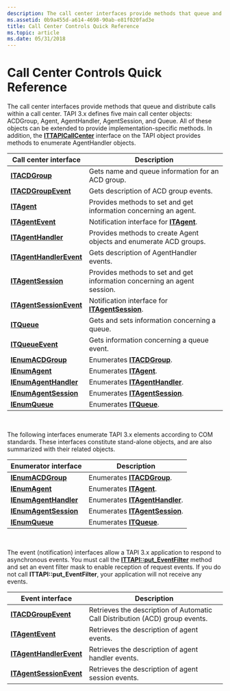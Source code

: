 ```yaml
---
description: The call center interfaces provide methods that queue and distribute calls within a call center.
ms.assetid: 0b9a455d-a614-4698-90ab-e81f020fad3e
title: Call Center Controls Quick Reference
ms.topic: article
ms.date: 05/31/2018
---
```


# Call Center Controls Quick Reference

The call center interfaces provide methods that queue and distribute calls within a call center. TAPI 3.x defines five main call center objects: ACDGroup, Agent, AgentHandler, AgentSession, and Queue. All of these objects can be extended to provide implementation-specific methods. In addition, the [**ITTAPICallCenter**](/windows/win32/api/tapi3cc/nn-tapi3cc-ittapicallcenter) interface on the TAPI object provides methods to enumerate AgentHandler objects.



| Call center interface                              | Description                                                              |
|----------------------------------------------------|--------------------------------------------------------------------------|
| [**ITACDGroup**](/windows/win32/api/tapi3cc/nn-tapi3cc-itacdgroup)                   | Gets name and queue information for an ACD group.                        |
| [**ITACDGroupEvent**](/windows/win32/api/tapi3cc/nn-tapi3cc-itacdgroupevent)         | Gets description of ACD group events.                                    |
| [**ITAgent**](/windows/win32/api/tapi3cc/nn-tapi3cc-itagent)                         | Provides methods to set and get information concerning an agent.         |
| [**ITAgentEvent**](/windows/win32/api/tapi3cc/nn-tapi3cc-itagentevent)               | Notification interface for [**ITAgent**](/windows/win32/api/tapi3cc/nn-tapi3cc-itagent).                   |
| [**ITAgentHandler**](/windows/win32/api/tapi3cc/nn-tapi3cc-itagenthandler)           | Provides methods to create Agent objects and enumerate ACD groups.       |
| [**ITAgentHandlerEvent**](/windows/win32/api/tapi3cc/nn-tapi3cc-itagenthandlerevent) | Gets description of AgentHandler events.                                 |
| [**ITAgentSession**](/windows/win32/api/tapi3cc/nn-tapi3cc-itagentsession)           | Provides methods to set and get information concerning an agent session. |
| [**ITAgentSessionEvent**](/windows/win32/api/tapi3cc/nn-tapi3cc-itagentsessionevent) | Notification interface for [**ITAgentSession**](/windows/win32/api/tapi3cc/nn-tapi3cc-itagentsession).     |
| [**ITQueue**](/windows/win32/api/tapi3cc/nn-tapi3cc-itqueue)                         | Gets and sets information concerning a queue.                            |
| [**ITQueueEvent**](/windows/win32/api/tapi3cc/nn-tapi3cc-itqueueevent)               | Gets information concerning a queue event.                               |
| [**IEnumACDGroup**](/windows/win32/api/tapi3cc/nn-tapi3cc-ienumacdgroup)             | Enumerates [**ITACDGroup**](/windows/win32/api/tapi3cc/nn-tapi3cc-itacdgroup).                             |
| [**IEnumAgent**](/windows/win32/api/tapi3cc/nn-tapi3cc-ienumagent)                   | Enumerates [**ITAgent**](/windows/win32/api/tapi3cc/nn-tapi3cc-itagent).                                   |
| [**IEnumAgentHandler**](/windows/win32/api/tapi3cc/nn-tapi3cc-ienumagenthandler)     | Enumerates [**ITAgentHandler**](/windows/win32/api/tapi3cc/nn-tapi3cc-itagenthandler).                     |
| [**IEnumAgentSession**](/windows/win32/api/tapi3cc/nn-tapi3cc-ienumagentsession)     | Enumerates [**ITAgentSession**](/windows/win32/api/tapi3cc/nn-tapi3cc-itagentsession).                     |
| [**IEnumQueue**](/windows/win32/api/tapi3cc/nn-tapi3cc-ienumqueue)                   | Enumerates [**ITQueue**](/windows/win32/api/tapi3cc/nn-tapi3cc-itqueue).                                   |



 

The following interfaces enumerate TAPI 3.x elements according to COM standards. These interfaces constitute stand-alone objects, and are also summarized with their related objects.



| Enumerator interface                           | Description                                          |
|------------------------------------------------|------------------------------------------------------|
| [**IEnumACDGroup**](/windows/win32/api/tapi3cc/nn-tapi3cc-ienumacdgroup)         | Enumerates [**ITACDGroup**](/windows/win32/api/tapi3cc/nn-tapi3cc-itacdgroup).         |
| [**IEnumAgent**](/windows/win32/api/tapi3cc/nn-tapi3cc-ienumagent)               | Enumerates [**ITAgent**](/windows/win32/api/tapi3cc/nn-tapi3cc-itagent).               |
| [**IEnumAgentHandler**](/windows/win32/api/tapi3cc/nn-tapi3cc-ienumagenthandler) | Enumerates [**ITAgentHandler**](/windows/win32/api/tapi3cc/nn-tapi3cc-itagenthandler). |
| [**IEnumAgentSession**](/windows/win32/api/tapi3cc/nn-tapi3cc-ienumagentsession) | Enumerates [**ITAgentSession**](/windows/win32/api/tapi3cc/nn-tapi3cc-itagentsession). |
| [**IEnumQueue**](/windows/win32/api/tapi3cc/nn-tapi3cc-ienumqueue)               | Enumerates [**ITQueue**](/windows/win32/api/tapi3cc/nn-tapi3cc-itqueue).               |



 

The event (notification) interfaces allow a TAPI 3.x application to respond to asynchronous events. You must call the [**ITTAPI::put\_EventFilter**](/windows/desktop/api/tapi3if/nf-tapi3if-ittapi-put_eventfilter) method and set an event filter mask to enable reception of request events. If you do not call **ITTAPI::put\_EventFilter**, your application will not receive any events.



| Event interface                                    | Description                                                                  |
|----------------------------------------------------|------------------------------------------------------------------------------|
| [**ITACDGroupEvent**](/windows/win32/api/tapi3cc/nn-tapi3cc-itacdgroupevent)         | Retrieves the description of Automatic Call Distribution (ACD) group events. |
| [**ITAgentEvent**](/windows/win32/api/tapi3cc/nn-tapi3cc-itagentevent)               | Retrieves the description of agent events.                                   |
| [**ITAgentHandlerEvent**](/windows/win32/api/tapi3cc/nn-tapi3cc-itagenthandlerevent) | Retrieves the description of agent handler events.                           |
| [**ITAgentSessionEvent**](/windows/win32/api/tapi3cc/nn-tapi3cc-itagentsessionevent) | Retrieves the description of agent session events.                           |



 

 

 
